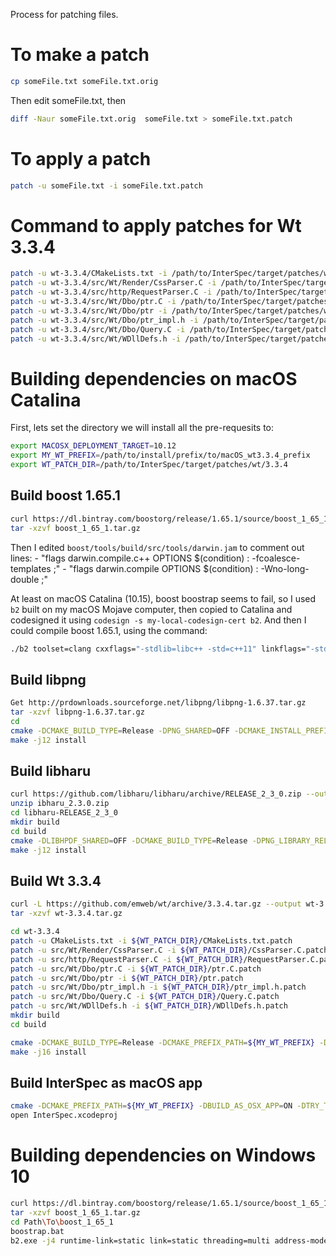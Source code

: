 Process for patching files.

# To make a patch
```bash
cp someFile.txt someFile.txt.orig
```
Then edit someFile.txt, then

```bash
diff -Naur someFile.txt.orig  someFile.txt > someFile.txt.patch
```

# To apply a patch
```bash
patch -u someFile.txt -i someFile.txt.patch
```

# Command to apply patches for Wt 3.3.4
```bash
patch -u wt-3.3.4/CMakeLists.txt -i /path/to/InterSpec/target/patches/wt/3.3.4/CMakeLists.txt.patch
patch -u wt-3.3.4/src/Wt/Render/CssParser.C -i /path/to/InterSpec/target/patches/wt/3.3.4/CssParser.C.patch
patch -u wt-3.3.4/src/http/RequestParser.C -i /path/to/InterSpec/target/patches/wt/3.3.4/RequestParser.C.patch
patch -u wt-3.3.4/src/Wt/Dbo/ptr.C -i /path/to/InterSpec/target/patches/wt/3.3.4/ptr.C.patch
patch -u wt-3.3.4/src/Wt/Dbo/ptr -i /path/to/InterSpec/target/patches/wt/3.3.4/ptr.patch
patch -u wt-3.3.4/src/Wt/Dbo/ptr_impl.h -i /path/to/InterSpec/target/patches/wt/3.3.4/ptr_impl.h.patch
patch -u wt-3.3.4/src/Wt/Dbo/Query.C -i /path/to/InterSpec/target/patches/wt/3.3.4/Query.C.patch
patch -u wt-3.3.4/src/Wt/WDllDefs.h -i /path/to/InterSpec/target/patches/wt/3.3.4/WDllDefs.h.patch
```


# Building dependencies on macOS Catalina
First, lets set the directory we will install all the pre-requesits to:
```bash
export MACOSX_DEPLOYMENT_TARGET=10.12
export MY_WT_PREFIX=/path/to/install/prefix/to/macOS_wt3.3.4_prefix
export WT_PATCH_DIR=/path/to/InterSpec/target/patches/wt/3.3.4
```

## Build boost 1.65.1
```bash
curl https://dl.bintray.com/boostorg/release/1.65.1/source/boost_1_65_1.tar.gz --output boost_1_65_1.tar.gz
tar -xzvf boost_1_65_1.tar.gz
```

Then I edited `boost/tools/build/src/tools/darwin.jam` to comment out lines:
	- "flags darwin.compile.c++ OPTIONS $(condition) : -fcoalesce-templates ;"
	- "flags darwin.compile OPTIONS $(condition) : -Wno-long-double ;"

At least on macOS Catalina (10.15), boost boostrap seems to fail, so I used `b2` built on my macOS Mojave computer, then copied to Catalina and codesigned it using `codesign -s my-local-codesign-cert b2`.
And then I could compile boost 1.65.1, using the command:
```bash
./b2 toolset=clang cxxflags="-stdlib=libc++ -std=c++11" linkflags="-stdlib=libc++ -std=c++11" --prefix=${MY_WT_PREFIX} link=static variant=release threading=multi --build-dir=macOS_build -j12 install
```

## Build libpng
```bash
Get http://prdownloads.sourceforge.net/libpng/libpng-1.6.37.tar.gz
tar -xzvf libpng-1.6.37.tar.gz
cd
cmake -DCMAKE_BUILD_TYPE=Release -DPNG_SHARED=OFF -DCMAKE_INSTALL_PREFIX=${MY_WT_PREFIX} ..
make -j12 install
```

## Build libharu
```bash
curl https://github.com/libharu/libharu/archive/RELEASE_2_3_0.zip --output libharu_2.3.0.zip
unzip ibharu_2.3.0.zip
cd libharu-RELEASE_2_3_0
mkdir build
cd build
cmake -DLIBHPDF_SHARED=OFF -DCMAKE_BUILD_TYPE=Release -DPNG_LIBRARY_RELEASE= -DPNG_LIBRARY_RELEASE=${MY_WT_PREFIX}/lib/libpng.a -DPNG_PNG_INCLUDE_DIR=${MY_WT_PREFIX}/include -DCMAKE_INSTALL_PREFIX=${MY_WT_PREFIX} ..
make -j12 install
```

## Build Wt 3.3.4
```bash
curl -L https://github.com/emweb/wt/archive/3.3.4.tar.gz --output wt-3.3.4.tar.gz
tar -xzvf wt-3.3.4.tar.gz

cd wt-3.3.4
patch -u CMakeLists.txt -i ${WT_PATCH_DIR}/CMakeLists.txt.patch
patch -u src/Wt/Render/CssParser.C -i ${WT_PATCH_DIR}/CssParser.C.patch
patch -u src/http/RequestParser.C -i ${WT_PATCH_DIR}/RequestParser.C.patch
patch -u src/Wt/Dbo/ptr.C -i ${WT_PATCH_DIR}/ptr.C.patch
patch -u src/Wt/Dbo/ptr -i ${WT_PATCH_DIR}/ptr.patch
patch -u src/Wt/Dbo/ptr_impl.h -i ${WT_PATCH_DIR}/ptr_impl.h.patch
patch -u src/Wt/Dbo/Query.C -i ${WT_PATCH_DIR}/Query.C.patch
patch -u src/Wt/WDllDefs.h -i ${WT_PATCH_DIR}/WDllDefs.h.patch
mkdir build
cd build

cmake -DCMAKE_BUILD_TYPE=Release -DCMAKE_PREFIX_PATH=${MY_WT_PREFIX} -DBoost_INCLUDE_DIR=${MY_WT_PREFIX}/include -DBOOST_PREFIX=${MY_WT_PREFIX} -DSHARED_LIBS=OFF -DCMAKE_INSTALL_PREFIX=${MY_WT_PREFIX} -DHARU_PREFIX=${MY_WT_PREFIX} -DHARU_LIB=${MY_WT_PREFIX}/lib/libhpdfs.a -DENABLE_SSL=OFF -DCONNECTOR_FCGI=OFF -DBUILD_EXAMPLES=OFF -DBUILD_TESTS=OFF -DENABLE_MYSQL=OFF -DENABLE_POSTGRES=OFF -DINSTALL_FINDWT_CMAKE_FILE=ON -DHTTP_WITH_ZLIB=OFF -DWT_CPP_11_MODE="-std=c++11" -DCONFIGURATION=data/config/wt_config_osx.xml -DWTHTTP_CONFIGURATION=data/config/wthttpd -DCONFIGDIR=${MY_WT_PREFIX}/etc/wt ..
make -j16 install
```

## Build InterSpec as macOS app
```bash
cmake -DCMAKE_PREFIX_PATH=${MY_WT_PREFIX} -DBUILD_AS_OSX_APP=ON -DTRY_TO_STATIC_LINK=ON -DUSE_SPECRUM_FILE_QUERY_WIDGET=ON -DUSE_TERMINAL_WIDGET=ON -G Xcode ..
open InterSpec.xcodeproj
```


# Building dependencies on Windows 10 

```bash
curl https://dl.bintray.com/boostorg/release/1.65.1/source/boost_1_65_1.zip --output boost_1_65_1.tar.gz
tar -xzvf boost_1_65_1.tar.gz
cd Path\To\boost_1_65_1
boostrap.bat
b2.exe -j4 runtime-link=static link=static threading=multi address-model=64 --prefix=C:\install\msvc2017\x64\boost_1_65_1 install
```